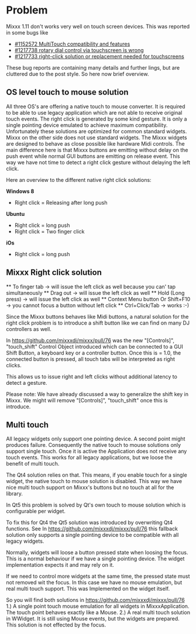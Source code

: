 # Problem

Mixxx 1.11 don't works very well on touch screen devices. This was
reported in some bugs like

  - [\#1152572 MultiTouch compatibility and
    features](https://bugs.launchpad.net/mixxx/+bug/1152572) 
  - [\#1217738 rotary dial control via touchscreen is
    wrong](https://bugs.launchpad.net/mixxx/+bug/1217738) 
  - [\#1217733 right-click solution or replacement needed for
    touchscreens](https://bugs.launchpad.net/mixxx/+bug/1217733)

These bug reports are containing many details and further lings, but are
cluttered due to the post style. So here now brief overview.

## OS level touch to mouse solution

All three OS's are offering a native touch to mouse converter. It is
required to be able to use legacy application which are not able to
receive original touch events. The right click is generated by some kind
gesture. It is only a single pointing device emulated to achieve maximum
compatibility. Unfortunately these solutions are optimized for common
standard widgets. Mixxx on the other side does not use standard widgets.
The Mixxx widgets are designed to behave as close possible like hardware
Midi controls. The main difference here is that Mixxx buttons are
emitting without delay on the push event while normal GUI buttons are
emitting on release event. This way we have not time to detect a right
click gesture without delaying the left click.

Here an overview to the different native right click solutions:

**Windows 8**

  - Right click = Releasing after long push 

**Ubuntu**

  - Right click = long push 
  - Right click = Two finger click 

**iOs**

  - Right click = long push

## Mixxx Right click solution

\*\* To finger tab -\> will issue the left click as well because you
can' tap simultaneously \*\* Drag out -\> will issue the left click as
well \*\* Hold (Long press) -\> will issue the left click as well \*\*
Context Menu button Or Shift+F10 -\> you cannot focus a button without
left click \*\* Ctrl+Click/Tab -\> works :-)

Since the Mixxx buttons behaves like Midi buttons, a natural solution
for the right click problem is to introduce a shift button like we can
find on many DJ controllers as well.

In <https://github.com/mixxxdj/mixxx/pull/76> was the new
"\[Controls\]", "touch\_shift" Control Object introduced which can be
connected to a GUI Shift Button, a keyboard key or a controller button.
Once this is = 1.0, the connected button is pressed, all touch tabs will
be interpreted as right clicks.

This allows us to issue right and left clicks without additional latency
to detect a gesture.

Please note: We have already discussed a way to generalize the shift key
in Mixxx. We might will remove "\[Controls\]", "touch\_shift" once this
is introduce.

## Multi touch

All legacy widgets only support one pointing device. A second point
might produces failure. Consequently the native touch to mouse solutions
only support single touch. Once it is active the Application does not
receive any touch events. This works for all legacy applications, but we
loose the benefit of multi touch.

The Qt4 solution relies on that. This means, if you enable touch for a
single widget, the native touch to mouse solution is disabled. This way
we have nice multi touch support on Mixxx's buttons but no touch at all
for the library.

In Qt5 this problem is solved by Qt's own touch to mouse solution which
is configurable per widget.

To fix this for Qt4 the Qt5 solution was introduced by overwriting Qt4
functions. See In <https://github.com/mixxxdj/mixxx/pull/76> this
fallback solution only supports a single pointing device to be
compatible with all legacy widgets.

Normally, widgets will loose a button pressed state when loosing the
focus. This is a normal behaviour if we have a single pointing device.
The widget implementation expects it and may rely on it.

If we need to control more widgets at the same time, the pressed state
must not removed wit the focus. In this case we have no mouse emulation,
but real multi touch support. This was Implemented on the widget itself.

So you will find both solutions in
<https://github.com/mixxxdj/mixxx/pull/76> 1.) A single point touch
mouse emulation for all widgets in MixxxApplication. The touch point
behaves exactly like a Mouse. 2.) A real multi touch solution in
WWidget. It is still using Mouse events, but the widgets are prepared.
This solution is not effected by the focus.
